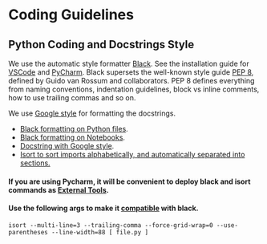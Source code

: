 # Coding Guidelines


## Python Coding and Docstrings Style

We use the automatic style formatter [Black](https://github.com/ambv/black). See the installation guide for [VSCode](https://github.com/ambv/black#visual-studio-code) and [PyCharm](https://github.com/ambv/black#pycharm). Black supersets the well-known style guide [PEP 8](https://www.python.org/dev/peps/pep-0008/), defined by Guido van Rossum and collaborators. PEP 8 defines everything from naming conventions, indentation guidelines, block vs inline comments, how to use trailing commas and so on.

We use [Google style](http://sphinxcontrib-napoleon.readthedocs.io/en/latest/example_google.html) for formatting the docstrings.

- [Black formatting on Python files](https://github.com/ambv/black#the-black-code-style).
- [Black formatting on Notebooks](https://github.com/csurfer/blackcellmagic).
- [Docstring with Google style](http://sphinxcontrib-napoleon.readthedocs.io/en/latest/example_google.html).
- [Isort to sort imports alphabetically, and automatically separated into sections.](https://pypi.org/project/isort/)

#### If you are using Pycharm, it will be convenient to deploy **black** and **isort** commands as [External Tools](https://www.jetbrains.com/help/pycharm/configuring-third-party-tools.html).
#### Use the following args to make it [compatible](https://github.com/timothycrosley/isort/issues/694#issuecomment-564261886) with black. 
```shell
isort --multi-line=3 --trailing-comma --force-grid-wrap=0 --use-parentheses --line-width=88 [ file.py ]
``` 



